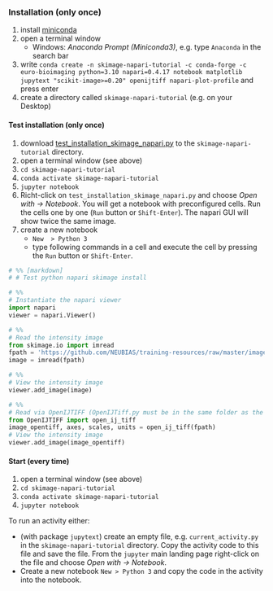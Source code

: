 ### Installation (only once)

1. install [miniconda](https://docs.conda.io/en/latest/miniconda.html)
1. open a terminal window
	* Windows: *Anaconda Prompt (Miniconda3)*, e.g. type `Anaconda` in the search bar
1. write `conda create -n skimage-napari-tutorial -c conda-forge -c euro-bioimaging python=3.10 napari=0.4.17 notebook matplotlib jupytext "scikit-image>=0.20" openijtiff napari-plot-profile` and press enter
1. create a directory called `skimage-napari-tutorial` (e.g. on your Desktop)

#### Test installation (only once) 
1. download [test_installation_skimage_napari.py](https://neubias.github.io/training-resources/functions/test_installation_skimage_napari.py) to 
the `skimage-napari-tutorial` directory.
1. open a terminal window (see above)
1. `cd skimage-napari-tutorial`
1. `conda activate skimage-napari-tutorial`
1. `jupyter notebook`
1. Richt-click on `test_installation_skimage_napari.py` and choose _Open with -> Notebook_.
   You will get a notebook with preconfigured cells. Run the cells one by one (`Run` button or `Shift-Enter`). 
The napari GUI will show twice the same image.
1. create a new notebook
	- `New  > Python 3`
    - type following commands in a cell and execute the cell by pressing the `Run` button or `Shift-Enter`.

``` python
# %% [markdown]
# # Test python napari skimage install

# %%
# Instantiate the napari viewer
import napari
viewer = napari.Viewer()

# %%
# Read the intensity image
from skimage.io import imread
fpath = 'https://github.com/NEUBIAS/training-resources/raw/master/image_data/xy_8bit__two_cells.tif'
image = imread(fpath)

# %%
# View the intensity image
viewer.add_image(image)

# %% 
# Read via OpenIJTIFF (OpenIJTiff.py must be in the same folder as the notebook path)
from OpenIJTIFF import open_ij_tiff
image_opentiff, axes, scales, units = open_ij_tiff(fpath)
# View the intensity image
viewer.add_image(image_opentiff)
```


#### Start (every time)
1. open a terminal window (see above)
1. `cd skimage-napari-tutorial`
1. `conda activate skimage-napari-tutorial`
1. `jupyter notebook`

To run an activity either: 
 * (with package `jupytext`) create an empty file, e.g. `current_activity.py` in the `skimage-napari-tutorial` directory. 
	Copy the activity code to this file and save the file. From the `jupyter` main landing page right-click on the file and choose _Open with -> Notebook_.
 *  Create a new notebook `New > Python 3` and copy the code in the activity into the notebook.
